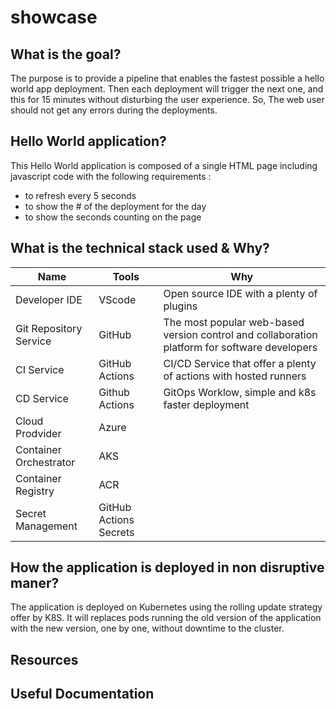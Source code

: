 # showcase

## What is the goal?

The purpose is to provide a pipeline that enables the fastest possible a hello world app deployment. Then each deployment will trigger the next one, and this for 15 minutes without disturbing the user experience. 
So, The web user should not get any errors during the deployments.


## Hello World application?

This Hello World application is composed of a single HTML page including javascript code with the following requirements : 
  -  to refresh every 5 seconds 
  -  to show the # of the deployment for the day
  -  to show the seconds counting on the page



## What is the technical stack used & Why?

| Name                   | Tools                                                                       | Why                                                                                        |
|------------------------|-----------------------------------------------------------------------------|--------------------------------------------------------------------------------------------|
| Developer IDE          | VScode                                                                    | Open source IDE with a plenty of plugins                                                     |
| Git Repository Service | GitHub                                                                    | The most popular web-based version control and collaboration platform for software developers| 
| CI Service             | GitHub Actions                                                            | CI/CD Service that offer a plenty of actions with hosted runners                             | 
| CD Service             | Github Actions                                                            | GitOps Worklow, simple and k8s faster deployment                                             |
| Cloud Prodvider        | Azure                                                                     |                                                                                              |
| Container Orchestrator | AKS                                                                       |                                                                                              |
| Container Registry     | ACR                                                                       |                                                                                              |
| Secret Management      | GitHub Actions Secrets                                                    |                                                                                              |

## How the application is deployed in non disruptive maner?

The application is deployed on Kubernetes using the rolling update strategy offer by K8S. It will replaces pods running the old version of the application with the new version, one by one, without downtime to the cluster.


## Resources


## Useful Documentation

